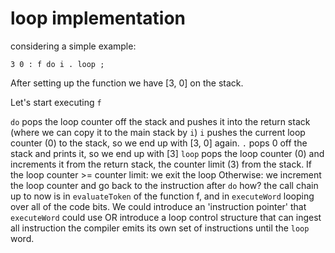 # loop implementation

considering a simple example:

`
3 0 : f do i . loop ;
`

After setting up the function we have [3, 0] on the stack.

Let's start executing `f`

`do` pops the loop counter off the stack and pushes it into the return stack (where we can copy it to the main stack by `i`)
`i` pushes the current loop counter (0) to the stack, so we end up with [3, 0] again.
`.` pops 0 off the stack and prints it, so we end up with [3]
`loop` pops the loop counter (0) and increments it from the return stack, the counter limit (3) from the stack.
    If the loop counter >= counter limit: we exit the loop
    Otherwise: we increment the loop counter and go back to the instruction after `do`
        how? the call chain up to now is in `evaluateToken` of the function f, and in `executeWord` looping over all of the code bits. We could introduce an 'instruction pointer' that `executeWord` could use OR introduce a loop control structure that can ingest all instruction the compiler emits its own set of instructions until the `loop` word.
        